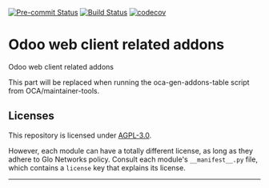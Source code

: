 
<!-- /!\ Non OCA Context : Set here the badge of your runbot / runboat instance. -->
[![Pre-commit Status](https://github.com/GlodoUK/web/actions/workflows/pre-commit.yml/badge.svg?branch=16.0)](https://github.com/GlodoUK/web/actions/workflows/pre-commit.yml?query=branch%3A16.0)
[![Build Status](https://github.com/GlodoUK/web/actions/workflows/test.yml/badge.svg?branch=16.0)](https://github.com/GlodoUK/web/actions/workflows/test.yml?query=branch%3A16.0)
[![codecov](https://codecov.io/gh/GlodoUK/web/branch/16.0/graph/badge.svg)](https://codecov.io/gh/GlodoUK/web)
<!-- /!\ Non OCA Context : Set here the badge of your translation instance. -->

<!-- /!\ do not modify above this line -->

# Odoo web client related addons

Odoo web client related addons

<!-- /!\ do not modify below this line -->

<!-- prettier-ignore-start -->

[//]: # (addons)

This part will be replaced when running the oca-gen-addons-table script from OCA/maintainer-tools.

[//]: # (end addons)

<!-- prettier-ignore-end -->

## Licenses

This repository is licensed under [AGPL-3.0](LICENSE).

However, each module can have a totally different license, as long as they adhere to Glo Networks
policy. Consult each module's `__manifest__.py` file, which contains a `license` key
that explains its license.

----
<!-- /!\ Non OCA Context : Set here the full description of your organization. -->
